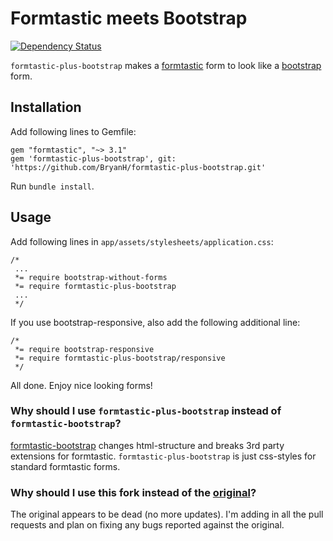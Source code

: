 # Formtastic meets Bootstrap

[![Dependency Status](https://gemnasium.com/BryanH/formtastic-plus-bootstrap.svg)](https://gemnasium.com/BryanH/formtastic-plus-bootstrap)

`formtastic-plus-bootstrap` makes a [formtastic](https://github.com/justinfrench/formtastic) form to look like a [bootstrap](https://getbootstrap.com/) form.

## Installation

Add following lines to Gemfile:

    gem "formtastic", "~> 3.1"
    gem 'formtastic-plus-bootstrap', git: 'https://github.com/BryanH/formtastic-plus-bootstrap.git'

Run `bundle install`.

## Usage

Add following lines in `app/assets/stylesheets/application.css`:

    /*
     ...
     *= require bootstrap-without-forms
     *= require formtastic-plus-bootstrap
     ...
     */

If you use bootstrap-responsive, also add the following additional line:

    /*
     *= require bootstrap-responsive
     *= require formtastic-plus-bootstrap/responsive
     */

All done. Enjoy nice looking forms!

### Why should I use `formtastic-plus-bootstrap` instead of `formtastic-bootstrap`?

[formtastic-bootstrap](https://github.com/mjbellantoni/formtastic-bootstrap) changes html-structure and breaks 3rd party extensions for formtastic.
`formtastic-plus-bootstrap` is just css-styles for standard formtastic forms.

### Why should I use this fork instead of the [original](https://github.com/antage/formtastic-plus-bootstrap)?

The original appears to be dead (no more updates). I'm adding in all the pull requests and plan on fixing any bugs reported against the original.
